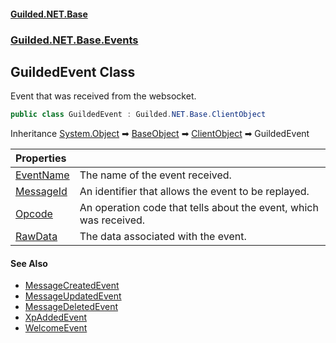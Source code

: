 
#### [Guilded.NET.Base](Guilded_NET_Base 'Guilded_NET_Base')
### [Guilded.NET.Base.Events](Guilded_NET_Base#Guilded_NET_Base_Events 'Guilded.NET.Base.Events')
## GuildedEvent Class
Event that was received from the websocket.  
```csharp
public class GuildedEvent : Guilded.NET.Base.ClientObject
```

Inheritance [System.Object](https://docs.microsoft.com/en-us/dotnet/api/System.Object 'System.Object') &#x27A1; [BaseObject](BaseObject 'Guilded.NET.Base.BaseObject') &#x27A1; [ClientObject](ClientObject 'Guilded.NET.Base.ClientObject') &#x27A1; GuildedEvent  

| Properties | |
| :--- | :--- |
| [EventName](GuildedEvent_EventName 'Guilded.NET.Base.Events.GuildedEvent.EventName') | The name of the event received.<br/> |
| [MessageId](GuildedEvent_MessageId 'Guilded.NET.Base.Events.GuildedEvent.MessageId') | An identifier that allows the event to be replayed.<br/> |
| [Opcode](GuildedEvent_Opcode 'Guilded.NET.Base.Events.GuildedEvent.Opcode') | An operation code that tells about the event, which was received.<br/> |
| [RawData](GuildedEvent_RawData 'Guilded.NET.Base.Events.GuildedEvent.RawData') | The data associated with the event.<br/> |

#### See Also
- [MessageCreatedEvent](MessageCreatedEvent 'Guilded.NET.Base.Events.MessageCreatedEvent')
- [MessageUpdatedEvent](MessageUpdatedEvent 'Guilded.NET.Base.Events.MessageUpdatedEvent')
- [MessageDeletedEvent](MessageDeletedEvent 'Guilded.NET.Base.Events.MessageDeletedEvent')
- [XpAddedEvent](XpAddedEvent 'Guilded.NET.Base.Events.XpAddedEvent')
- [WelcomeEvent](WelcomeEvent 'Guilded.NET.Base.Events.WelcomeEvent')
